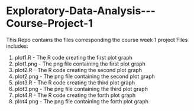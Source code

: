 # Exploratory-Data-Analysis---Course-Project-1
This Repo contains the files corresponding the course week 1 project
Files includes:
1) plot1.R - The R code creating the first plot graph
2) plot1.png - The png file containing the first plot graph
3) plot2.R - The R code creating the second plot graph
4) plot2.png - The png file containing the second plot graph
5) plot3.R - The R code creating the third plot graph
6) plot3.png - The png file containing the third plot graph
7) plot4.R - The R code creating the forth plot graph
8) plot4.png - The png file containing the forth plot graph

